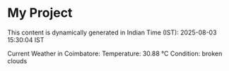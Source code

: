 # My Project

This content is dynamically generated in Indian Time (IST): 2025-08-03 15:30:04 IST


Current Weather in Coimbatore:
Temperature: 30.88 °C
Condition: broken clouds
